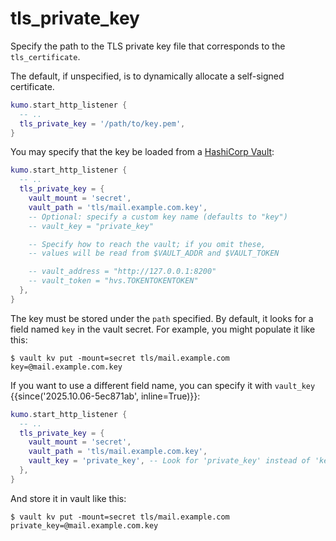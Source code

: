 # tls_private_key

Specify the path to the TLS private key file that corresponds to the `tls_certificate`.

The default, if unspecified, is to dynamically allocate a self-signed certificate.

```lua
kumo.start_http_listener {
  -- ..
  tls_private_key = '/path/to/key.pem',
}
```

You may specify that the key be loaded from a [HashiCorp Vault](https://www.hashicorp.com/products/vault):

```lua
kumo.start_http_listener {
  -- ..
  tls_private_key = {
    vault_mount = 'secret',
    vault_path = 'tls/mail.example.com.key',
    -- Optional: specify a custom key name (defaults to "key")
    -- vault_key = "private_key"

    -- Specify how to reach the vault; if you omit these,
    -- values will be read from $VAULT_ADDR and $VAULT_TOKEN

    -- vault_address = "http://127.0.0.1:8200"
    -- vault_token = "hvs.TOKENTOKENTOKEN"
  },
}
```

The key must be stored under the `path` specified. By default, it looks for a field named `key` in the vault secret.
For example, you might populate it like this:

```
$ vault kv put -mount=secret tls/mail.example.com key=@mail.example.com.key
```

If you want to use a different field name, you can specify it with `vault_key` {{since('2025.10.06-5ec871ab', inline=True)}}:

```lua
kumo.start_http_listener {
  -- ..
  tls_private_key = {
    vault_mount = 'secret',
    vault_path = 'tls/mail.example.com.key',
    vault_key = 'private_key', -- Look for 'private_key' instead of 'key'
  },
}
```

And store it in vault like this:

```
$ vault kv put -mount=secret tls/mail.example.com private_key=@mail.example.com.key
```


